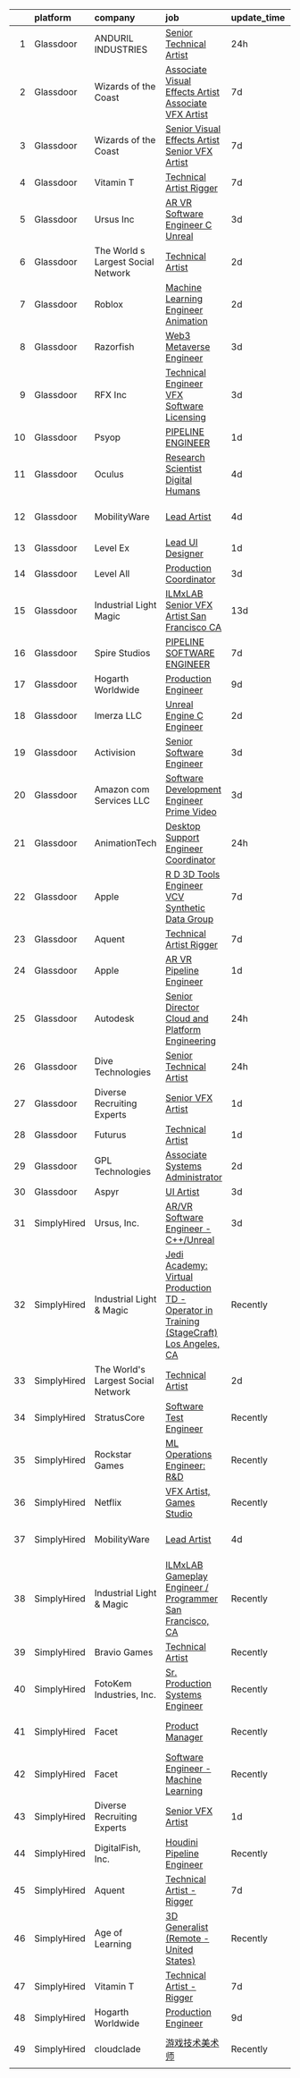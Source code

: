 

|    | platform    | company                            | job                                                                                                                                                                                                                                                                                                                                                                                                                                                                                                                                                                                                                                                                                                                                                                                                                                                                                                                                                                                                                                                                                                                                                                                                                                                                                                                                                                                               | update_time   | location            |
|---:|:------------|:-----------------------------------|:--------------------------------------------------------------------------------------------------------------------------------------------------------------------------------------------------------------------------------------------------------------------------------------------------------------------------------------------------------------------------------------------------------------------------------------------------------------------------------------------------------------------------------------------------------------------------------------------------------------------------------------------------------------------------------------------------------------------------------------------------------------------------------------------------------------------------------------------------------------------------------------------------------------------------------------------------------------------------------------------------------------------------------------------------------------------------------------------------------------------------------------------------------------------------------------------------------------------------------------------------------------------------------------------------------------------------------------------------------------------------------------------------|:--------------|:--------------------|
|  1 | Glassdoor   | ANDURIL INDUSTRIES                 | [Senior Technical Artist](https://www.glassdoor.com/partner/jobListing.htm?pos=121&ao=1136043&s=58&guid=00000181bdb0af85b9632226b68b34eb&src=GD_JOB_AD&t=SR&vt=w&cs=1_ed6af609&cb=1656744882554&jobListingId=1007978277249&jrtk=3-0-1g6ur1c2ii4n9801-1g6ur1c32ih5g800-b966f7357066bb7f-)                                                                                                                                                                                                                                                                                                                                                                                                                                                                                                                                                                                                                                                                                                                                                                                                                                                                                                                                                                                                                                                                                                          | 24h           | Seattle, WA         |
|  2 | Glassdoor   | Wizards of the Coast               | [Associate Visual Effects Artist   Associate VFX Artist](https://www.glassdoor.com/partner/jobListing.htm?pos=119&ao=1136043&s=58&guid=00000181bdb0af85b9632226b68b34eb&src=GD_JOB_AD&t=SR&vt=w&ea=1&cs=1_e8bd135f&cb=1656744882554&jobListingId=1007961505800&jrtk=3-0-1g6ur1c2ii4n9801-1g6ur1c32ih5g800-40b4fe3b46a0262c-)                                                                                                                                                                                                                                                                                                                                                                                                                                                                                                                                                                                                                                                                                                                                                                                                                                                                                                                                                                                                                                                                      | 7d            | Renton, WA          |
|  3 | Glassdoor   | Wizards of the Coast               | [Senior Visual Effects Artist   Senior VFX Artist](https://www.glassdoor.com/partner/jobListing.htm?pos=128&ao=1136043&s=58&guid=00000181bdb0af85b9632226b68b34eb&src=GD_JOB_AD&t=SR&vt=w&ea=1&cs=1_ac164ddf&cb=1656744882554&jobListingId=1007961509552&jrtk=3-0-1g6ur1c2ii4n9801-1g6ur1c32ih5g800-6436024f98db2467-)                                                                                                                                                                                                                                                                                                                                                                                                                                                                                                                                                                                                                                                                                                                                                                                                                                                                                                                                                                                                                                                                            | 7d            | Renton, WA          |
|  4 | Glassdoor   | Vitamin T                          | [Technical Artist   Rigger](https://www.glassdoor.com/partner/jobListing.htm?pos=108&ao=1110586&s=58&guid=00000181bdb0af85b9632226b68b34eb&src=GD_JOB_AD&t=SR&vt=w&cs=1_28745d6d&cb=1656744882553&jobListingId=1007962317063&cpc=1CBFC3E34E2A31FF&jrtk=3-0-1g6ur1c2ii4n9801-1g6ur1c32ih5g800-d1729e2342f72383--6NYlbfkN0DMrcEu7yrtATojKJA7cEzGQ3FdRGWLh0CZQInL4ECGI6k5tN82kdM0cJmh4vC7GgjpjbQeE5vFHotHBi15vWTIMJ4yAvWAqWsM3yUkfZrfPR5_JbD41woid8Z4aQ0hF9ds56gHuPBjLGMZvZRK5TRRkHcRuaZAXh56ue6QrLIkX5mAkNPcLI9rn2glWZZvFveA_BHzeVdbiaJqsGSh1lV1WZMEnxXCJoRMC0Sux-Fqm1MDS5qIT2aaf2LtzrYlnq0y7s9MWJwXD61FrvRqkkvebMMo4fYY_HTCxSvVTxoltlJtg_cMVrTK5KPsAYzAX4241aX1jZYi1S3ekMOciq7-0zBZ3gsYxxu2vqZP7jyjTD9zBrjkLYXDb1DyRC8eK4LixpL2V84W6mcUy2hzK7B7t-O7zSTE2FNsxz7afdRViDTEUTKVJkbxQPJtdmsM3sZwamHygmz19_1HguRyKSh7qQGYiVRXbTg%3D)                                                                                                                                                                                                                                                                                                                                                                                                                                                                                                                                                                     | 7d            | Austin, TX          |
|  5 | Glassdoor   | Ursus  Inc                         | [AR VR Software Engineer   C   Unreal](https://www.glassdoor.com/partner/jobListing.htm?pos=107&ao=1110586&s=58&guid=00000181bdb0af85b9632226b68b34eb&src=GD_JOB_AD&t=SR&vt=w&ea=1&cs=1_e5969f2b&cb=1656744882553&jobListingId=1007969050651&cpc=75B6770C194DCF89&jrtk=3-0-1g6ur1c2ii4n9801-1g6ur1c32ih5g800-c811509229c9bbc7--6NYlbfkN0CT8vBT9H5mqECx2dfLV_FONLPDKpIRssxVwtj05Tmm4rA5I0VNOPdM1oYsK66ov5pV4Zus2-jJSbUth7NcKK-kLo8czFpciynxZ6EfaFe_xYms4I96zW5KGvSBqTPFaTVdE06zf1J-6uw6VWMrFwo1uRLmUxHjoRqP5LFo6wVX1R65UjFH7ycvYAsr63uZ_emA_13J0mM1JXN2vCtEMYylELYmPwZo4j9c53k3lISftqsNyik2pAlRix-AalDlzjKBamKRhHvt2qsuT3Omsis3yOF4KDEIlNgGAlEHUtZIOLMG16VQj4PWkYlqsPvxzTMoGk-t2MlC5R6lDSXB9h8A0jaNIKpt6GkiaAWlWmHVq2QVJi6TAJI_A1bIF-Y_R3uK7KTSFCir5q30m6JfwcVfC1laZLbK8dlBryw2sQLXp6HR7CiLEGYdGzkinvNV-5jZ5JFuFlX4KC3CG61OrGLA4e14iQzZXj-N0VT2x06ZQ8KLrJmEo1e3TxrIKSKCaoMtQYOBSbkwFtTDEmDUHXDOa6a-MCk8maAYnJhoMP3-N_h91f4AX97oic-lqb6ohTiodfTwDKa1HVADUjOaV_wjwZ3k8IvPXoPYZsrguCNF5MLWXd82drUjhG03PQJD3KFLuRyzmHfIlJWDQUMu9xRfzegiVRuZtAjSohgL67kErla9JZgmrO_0QGXwGg4YSMBfsWcfOL_w7_I8XEcgdcMvvi5YBYQM7B-xa5UpIGJrWPYcN-cUIb5EsjdhjA9UJFAOw2Soo57xFUVrI1KJnr3rhd7wl3xEiNHF85o_A6ILMFCTo8xAef9I-Vivf-toG3vGng6BKeOHNaOz0gtpVx9lkMVLxHidlpKYCt9e6b-fMDRrKz_e5p25dUS6NkiHb-NyVNQr-IB-T0Pkd9EXm0zUs-9OPnddHHZ9ksCM3aUbIvB8rwXK7NWf7pAs7j5tJSfPVAGyXmE2uehFNiYCFh_Ea5d84WpcwI6A4knV-nXwrKpQIfwgpGWJ)   | 3d            | Redmond, WA         |
|  6 | Glassdoor   | The World s Largest Social Network | [Technical Artist](https://www.glassdoor.com/partner/jobListing.htm?pos=103&ao=1110586&s=58&guid=00000181bdb0af85b9632226b68b34eb&src=GD_JOB_AD&t=SR&vt=w&ea=1&cs=1_89d43cf8&cb=1656744882552&jobListingId=1007972058928&cpc=A0637F14311B9419&jrtk=3-0-1g6ur1c2ii4n9801-1g6ur1c32ih5g800-bf3dcd47278e5f11--6NYlbfkN0DSgjPPcnEdvoK3uuxfISLALE6pB1FR7YSHOr_tSg5_QGIhoz_2VqUepdcKLBLI_zSBY0VHBv21r8dbCXesfKQZOxw0qyOivPklnNgqwns9pHPtCfiKDACV6tU3lntCc4LiAQvwjjQbzNhwqcxk7KWyRciRG1LjqrzwV417buAxQv-h0cuXzTZtSrtmYKI2v_JDCJfAotP4g3Jr7KjcwbV0Ip5scqjIKMS2jXJu0HSWU__4eUGGlhZxvqfipMvzKcgoa-eLVL4d6EhEn6oXS4cn7bZ0shg8Sz-CudlX-LE1-h44P_0NJrgtSiDxQuGibUZaKrLHoO8DhkAdCQtVerIoZ3gEufW6uHkmoP2l0HXHZwDC-dDdzgrxqT3sMqhMGKCKr7GCjERAtkLTKcouI6xHoK2rkvJ8RNw3XR_KoWRzCzwsehpFGpe1BIGUU8pn3YvOiMlnYDsDzjpzNBmXo7VD9Q0oSirfJbCZZdblayI_sMNhwvcPDJAnqVtpI5O4n4IY43teO6u-aYmeendXyTKkPmOLru9tWkFkZmIv9XC713ZkeHu7SXUFVgM502bcqHJ15NbCqd9ZHJFJXdEPPo7ANoRuN1xJ4Ww%3D)                                                                                                                                                                                                                                                                                                                                                                                                                                         | 2d            | New York, NY        |
|  7 | Glassdoor   | Roblox                             | [Machine Learning Engineer  Animation](https://www.glassdoor.com/partner/jobListing.htm?pos=114&ao=1136043&s=58&guid=00000181bdb0af85b9632226b68b34eb&src=GD_JOB_AD&t=SR&vt=w&cs=1_f9d29dda&cb=1656744882553&jobListingId=1007971404195&jrtk=3-0-1g6ur1c2ii4n9801-1g6ur1c32ih5g800-2c45786d963eb6f7-)                                                                                                                                                                                                                                                                                                                                                                                                                                                                                                                                                                                                                                                                                                                                                                                                                                                                                                                                                                                                                                                                                             | 2d            | San Mateo, CA       |
|  8 | Glassdoor   | Razorfish                          | [Web3 Metaverse Engineer](https://www.glassdoor.com/partner/jobListing.htm?pos=129&ao=1136043&s=58&guid=00000181bdb0af85b9632226b68b34eb&src=GD_JOB_AD&t=SR&vt=w&ea=1&cs=1_b700edc2&cb=1656744882554&jobListingId=1007969878105&jrtk=3-0-1g6ur1c2ii4n9801-1g6ur1c32ih5g800-abe258371a5f2c9f-)                                                                                                                                                                                                                                                                                                                                                                                                                                                                                                                                                                                                                                                                                                                                                                                                                                                                                                                                                                                                                                                                                                     | 3d            | San Luis Obispo, CA |
|  9 | Glassdoor   | RFX Inc                            | [Technical Engineer   VFX Software Licensing](https://www.glassdoor.com/partner/jobListing.htm?pos=111&ao=1136043&s=58&guid=00000181bdb0af85b9632226b68b34eb&src=GD_JOB_AD&t=SR&vt=w&ea=1&cs=1_172ab66b&cb=1656744882553&jobListingId=1007969767499&jrtk=3-0-1g6ur1c2ii4n9801-1g6ur1c32ih5g800-5c2105b507ce4129-)                                                                                                                                                                                                                                                                                                                                                                                                                                                                                                                                                                                                                                                                                                                                                                                                                                                                                                                                                                                                                                                                                 | 3d            | Los Angeles, CA     |
| 10 | Glassdoor   | Psyop                              | [PIPELINE ENGINEER](https://www.glassdoor.com/partner/jobListing.htm?pos=110&ao=1136043&s=58&guid=00000181bdb0af85b9632226b68b34eb&src=GD_JOB_AD&t=SR&vt=w&cs=1_91be0602&cb=1656744882553&jobListingId=1007974492149&jrtk=3-0-1g6ur1c2ii4n9801-1g6ur1c32ih5g800-5cf1f9191f3c599b-)                                                                                                                                                                                                                                                                                                                                                                                                                                                                                                                                                                                                                                                                                                                                                                                                                                                                                                                                                                                                                                                                                                                | 1d            | New York, NY        |
| 11 | Glassdoor   | Oculus                             | [Research Scientist   Digital Humans](https://www.glassdoor.com/partner/jobListing.htm?pos=130&ao=1136043&s=58&guid=00000181bdb0af85b9632226b68b34eb&src=GD_JOB_AD&t=SR&vt=w&cs=1_7aca3779&cb=1656744882554&jobListingId=1007967257961&jrtk=3-0-1g6ur1c2ii4n9801-1g6ur1c32ih5g800-7dc8fdb50b2f6170-)                                                                                                                                                                                                                                                                                                                                                                                                                                                                                                                                                                                                                                                                                                                                                                                                                                                                                                                                                                                                                                                                                              | 4d            | Sausalito, CA       |
| 12 | Glassdoor   | MobilityWare                       | [Lead Artist](https://www.glassdoor.com/partner/jobListing.htm?pos=127&ao=1136043&s=58&guid=00000181bdb0af85b9632226b68b34eb&src=GD_JOB_AD&t=SR&vt=w&ea=1&cs=1_419c66e8&cb=1656744882554&jobListingId=1007966827449&jrtk=3-0-1g6ur1c2ii4n9801-1g6ur1c32ih5g800-f8f9a497a46f0cbc-)                                                                                                                                                                                                                                                                                                                                                                                                                                                                                                                                                                                                                                                                                                                                                                                                                                                                                                                                                                                                                                                                                                                 | 4d            | Los Angeles, CA     |
| 13 | Glassdoor   | Level Ex                           | [Lead UI Designer](https://www.glassdoor.com/partner/jobListing.htm?pos=124&ao=1136043&s=58&guid=00000181bdb0af85b9632226b68b34eb&src=GD_JOB_AD&t=SR&vt=w&cs=1_3860ea2b&cb=1656744882554&jobListingId=1007974633441&jrtk=3-0-1g6ur1c2ii4n9801-1g6ur1c32ih5g800-f8e1bf016c9731b0-)                                                                                                                                                                                                                                                                                                                                                                                                                                                                                                                                                                                                                                                                                                                                                                                                                                                                                                                                                                                                                                                                                                                 | 1d            | Remote              |
| 14 | Glassdoor   | Level All                          | [Production Coordinator](https://www.glassdoor.com/partner/jobListing.htm?pos=109&ao=1110586&s=58&guid=00000181bdb0af85b9632226b68b34eb&src=GD_JOB_AD&t=SR&vt=w&cs=1_e67c5c04&cb=1656744882553&jobListingId=1007967995014&cpc=3BA4CE39D5B5DEF5&jrtk=3-0-1g6ur1c2ii4n9801-1g6ur1c32ih5g800-df541b76ced9d09c--6NYlbfkN0CgBgcxuOwrlzWFp0xvOgllyDb1Hw7UsKEX_IsXppgvM6uAJamCvu0R0ybYlbv0ia6rmgaoSuaLc_81_2bn8EiTUWUPSRx3mbi-LsHkwOPttU-O7aNoiN_xrQRB6l3nr62nh6efNpHo5AdJ8UeZ05LrP9qDr99tUiKnc5M7N5ebfyVk5MwvqqCUilUk4qM_0239jgIPBbK2UfKLtSYIVkkp2ZGlNxnU5ru5sfpUqdy_A1_7_W0GQ8m72SemtZDuWWfkPCRui7ZR45UhguZ2wr7Ue3-XHvW0KGKKpPe3qa9NRV0Tjr9kTKs_5orR6kXj9BsVPckp3Z31iYmD_oDmNU_YUAz_RGjvX78vFgUFkKeIcCDrgz3HTcb0vR6vsZ346faoqfpfsIwcRtjDlwIe9r0fv9FNXflco1QaOqIZZAsTt39LIJL6mPKFDA4kZ2iytt3P1Uf3gq-JkAL4DreOuTK8qwenE36g_1g-bcLv6CkYrBEvtWDyhuQ0sPC7XMuq2wc%3D)                                                                                                                                                                                                                                                                                                                                                                                                                                                                                                                                        | 3d            | New York, NY        |
| 15 | Glassdoor   | Industrial Light   Magic           | [ILMxLAB Senior VFX Artist San Francisco  CA](https://www.glassdoor.com/partner/jobListing.htm?pos=112&ao=1136043&s=58&guid=00000181bdb0af85b9632226b68b34eb&src=GD_JOB_AD&t=SR&vt=w&cs=1_14c29d62&cb=1656744882553&jobListingId=1007948705474&jrtk=3-0-1g6ur1c2ii4n9801-1g6ur1c32ih5g800-2781d1225f138c5c-)                                                                                                                                                                                                                                                                                                                                                                                                                                                                                                                                                                                                                                                                                                                                                                                                                                                                                                                                                                                                                                                                                      | 13d           | San Francisco, CA   |
| 16 | Glassdoor   | Spire Studios                      | [PIPELINE SOFTWARE ENGINEER](https://www.glassdoor.com/partner/jobListing.htm?pos=115&ao=1136043&s=58&guid=00000181bdb0af85b9632226b68b34eb&src=GD_JOB_AD&t=SR&vt=w&cs=1_6ebfd065&cb=1656744882553&jobListingId=1007961224167&jrtk=3-0-1g6ur1c2ii4n9801-1g6ur1c32ih5g800-6ff220b5f417c725-)                                                                                                                                                                                                                                                                                                                                                                                                                                                                                                                                                                                                                                                                                                                                                                                                                                                                                                                                                                                                                                                                                                       | 7d            | Los Angeles, CA     |
| 17 | Glassdoor   | Hogarth Worldwide                  | [Production Engineer](https://www.glassdoor.com/partner/jobListing.htm?pos=120&ao=1136043&s=58&guid=00000181bdb0af85b9632226b68b34eb&src=GD_JOB_AD&t=SR&vt=w&ea=1&cs=1_32ec2535&cb=1656744882554&jobListingId=1007957380570&jrtk=3-0-1g6ur1c2ii4n9801-1g6ur1c32ih5g800-e930ea62e3d15d41-)                                                                                                                                                                                                                                                                                                                                                                                                                                                                                                                                                                                                                                                                                                                                                                                                                                                                                                                                                                                                                                                                                                         | 9d            | New York, NY        |
| 18 | Glassdoor   | Imerza  LLC                        | [Unreal Engine   C   Engineer](https://www.glassdoor.com/partner/jobListing.htm?pos=117&ao=1136043&s=58&guid=00000181bdb0af85b9632226b68b34eb&src=GD_JOB_AD&t=SR&vt=w&ea=1&cs=1_cb99660b&cb=1656744882553&jobListingId=1007970020041&jrtk=3-0-1g6ur1c2ii4n9801-1g6ur1c32ih5g800-fb777339c86bb3c2-)                                                                                                                                                                                                                                                                                                                                                                                                                                                                                                                                                                                                                                                                                                                                                                                                                                                                                                                                                                                                                                                                                                | 2d            | Remote              |
| 19 | Glassdoor   | Activision                         | [Senior Software Engineer](https://www.glassdoor.com/partner/jobListing.htm?pos=113&ao=1136043&s=58&guid=00000181bdb0af85b9632226b68b34eb&src=GD_JOB_AD&t=SR&vt=w&cs=1_a2607382&cb=1656744882553&jobListingId=1007969901064&jrtk=3-0-1g6ur1c2ii4n9801-1g6ur1c32ih5g800-7a55016f89c17e92-)                                                                                                                                                                                                                                                                                                                                                                                                                                                                                                                                                                                                                                                                                                                                                                                                                                                                                                                                                                                                                                                                                                         | 3d            | Irvine, CA          |
| 20 | Glassdoor   | Amazon com Services LLC            | [Software Development Engineer  Prime Video](https://www.glassdoor.com/partner/jobListing.htm?pos=118&ao=1136043&s=58&guid=00000181bdb0af85b9632226b68b34eb&src=GD_JOB_AD&t=SR&vt=w&cs=1_9bba9972&cb=1656744882553&jobListingId=1007969191089&jrtk=3-0-1g6ur1c2ii4n9801-1g6ur1c32ih5g800-71f8679cbfef8543-)                                                                                                                                                                                                                                                                                                                                                                                                                                                                                                                                                                                                                                                                                                                                                                                                                                                                                                                                                                                                                                                                                       | 3d            | Seattle, WA         |
| 21 | Glassdoor   | AnimationTech                      | [Desktop Support Engineer Coordinator](https://www.glassdoor.com/partner/jobListing.htm?pos=101&ao=1110586&s=58&guid=00000181bdb0af85b9632226b68b34eb&src=GD_JOB_AD&t=SR&vt=w&ea=1&cs=1_dbb4bd63&cb=1656744882552&jobListingId=1007977660730&cpc=AF1E4A3695F490BE&jrtk=3-0-1g6ur1c2ii4n9801-1g6ur1c32ih5g800-7a543a6e8bf62646--6NYlbfkN0DLWr0FuvwmpNY589ecXM0wpB-l41nBtAe9mv-PvJGiqYnT6SbM0tfkW0-Igdkeur_yNljIe4fJ6iEbs4JVtZsAD5dGfbV_7-K8nmqxYWQ0lJ9z6uGqOcyuoTjkvujNn5veBxLT5AsgdAdsJP2TLb57obzKEaRDTM2IgntCux4w5kGElRfdUcHfoj3PT5YJwrM0qU-2SrC9JgKw10ObHec1OXF9cGE7A4p88ViXVq19VXaJ6KX8EmRmd0XClC-e7aS81wFobeCt7L1fJWWbtxyAvZyjX7cloCu2HGao5RQGm7eKHQHRMEIaNd3JyRZC8zCZlJ7SzOWwT6tUuh4sKHLLJxooL85Pa2Aw6uzKOlzR7MJeizV-nKgrYYXcaU3zhvvR05eCBpmPzsCKDEa-Izf-W9Zs5IR5Q0zQR5BY9-igeqUFZ0pWCMoY1a4Wok3qOPSL8W0u_8swuz2nsVXCcXJdpqjMaIXrKFjqaoZhp49hhgqGxWSuSemHcUaxrc9iBlU%3D)                                                                                                                                                                                                                                                                                                                                                                                                                                                                                                                     | 24h           | New York, NY        |
| 22 | Glassdoor   | Apple                              | [R D 3D Tools Engineer  VCV Synthetic Data Group](https://www.glassdoor.com/partner/jobListing.htm?pos=105&ao=1110586&s=58&guid=00000181bdb0af85b9632226b68b34eb&src=GD_JOB_AD&t=SR&vt=w&cs=1_958b069d&cb=1656744882553&jobListingId=1007962892262&cpc=6FC5BA77C9A4CD78&jrtk=3-0-1g6ur1c2ii4n9801-1g6ur1c32ih5g800-19fdc6297cacd5db--6NYlbfkN0BvKrLyj5gPmtZO9T8euul8TCxuuKNOtzRJOomxnwSEodTz2Bc-sPZlz8WNnvX-SLkwPoDxVmkUFuddeih5uNPNsAX-ifHxuS9pGyw2I4fjRplIYls6YniU77G5a8oP8NeAXXiu7iorHBFCbRsotv4NwEIonBHfCG2V6jj8LDkiji61lNmfQu3ykZNP-rGhhdDTdhCcXduwwUpHCsnga_1UMx0g__JOBt06en6WT8pzcavkQ5Z819_BuF4iv-qLgCCCsPE4hEzWDZqKzuaFPpTk17bESOvodivGQNRmqECSugvYWAmTe-KiFR_Wmqx2RkMAagKXn1qJn2dAiuG8T5avb_6RvYQCja64ukWJyWvNqpQaxn8qoryYBvBRhXFAC_jNI3QvQRhQP8hRcEl_zRhQGjPpkJZIAaejfgOek7j047GHaUm06Rypt7vBIA4Emr6zJcneXN3lyGPK4n2zbPzGeBG4du-UKQxidAg6NMACePxsAb647ST19-rXsTFXUd-1WnLmzpMC7vDuv-HY7nx2e0H21hvO8J14jTO1tahHZxiEihPoy1iQeZtIEyQJvqiz-m6Co7S2mFss_nqoyOOILGa6dmCq2tb4nKINcK0JhftT2GRjYJs2V5cPZajWQpXIm67WEYLir-Y7Q5bgxlnouEY7VfoL41AszNb_Uo-GKswrK72asaXPxYHPxfI0iR-bK8-e7uhgDCwuYj_-wNQpCZQ2tWpC5vXyaMbbFPvv7aaHdl3ta0-TypCSj9s-lwhjkDbsCzYaLixQg7B5BS0t6-bML8VkoC-8b5KMBp0wxhv7dO7M5XmshMHGMWqHI-jzlEvzJYA0Ixs6yyLYGj7tfIavXWnGFev9CSwCqw967oLJ1AOt2lghsOiQBiQ3M_7oC0ZsK1JrpzVcYwFvp3WrJcAa7lFuhaZ59mvmrGiZObraL2cXkE2nCqZhvlgdoIVhd5flvTd02v0BBWwkTccGxPMe6vq7EqSuEx35dxA4Wg%3D%3D) | 7d            | Seattle, WA         |
| 23 | Glassdoor   | Aquent                             | [Technical Artist   Rigger](https://www.glassdoor.com/partner/jobListing.htm?pos=106&ao=1110586&s=58&guid=00000181bdb0af85b9632226b68b34eb&src=GD_JOB_AD&t=SR&vt=w&cs=1_86eca94d&cb=1656744882553&jobListingId=1007962455713&cpc=9DC6E4D8324653EE&jrtk=3-0-1g6ur1c2ii4n9801-1g6ur1c32ih5g800-baa476b5b72aa624--6NYlbfkN0DMrcEu7yrtATojKJA7cEzGQ3FdRGWLh0CZQInL4ECGI9gD0Wolx9R2v-Aex0-GK07Knq57hB32WFRJXEorE8Gdb1PZY-tcXqFBhkUiSGen-2eUbNVnFuP8e9cXxFMkJuViH_SLlLVlw1G-0kwq843MN7R4rb_7RFzZEuvXSqX5eIMrznvruiUEX4Puwu1hiFbgYkxp5NoT723X3WQaAbSDiT-TMX4mFU99zgCGEePeZhRoXHs3sBu1G3iI18xyq4jdN9UcX1HAssYDfhrI35K930wxF_I2XLADspP_7QfUYF4-1n6_PrQIHjw_l9KTlC3Iky8GbaEqINwJGhUSjKmqSvT5Huywi_G2u79UyKeJO-ua9fA9-aS9WNnnERczRxugEqaCi5fPzntepIyWXU3-n6WSDRNpN4krHl_dYCi_4zECFfetuOdI-RYLXGbYUY-oCQZuONnyZg%3D%3D)                                                                                                                                                                                                                                                                                                                                                                                                                                                                                                                                                                                       | 7d            | Austin, TX          |
| 24 | Glassdoor   | Apple                              | [AR VR Pipeline Engineer](https://www.glassdoor.com/partner/jobListing.htm?pos=104&ao=1110586&s=58&guid=00000181bdb0af85b9632226b68b34eb&src=GD_JOB_AD&t=SR&vt=w&cs=1_529193ab&cb=1656744882552&jobListingId=1007972446641&cpc=6FC5BA77C9A4CD78&jrtk=3-0-1g6ur1c2ii4n9801-1g6ur1c32ih5g800-1d5f2db8634c51cf--6NYlbfkN0BvKrLyj5gPmtZO9T8euul8TCxuuKNOtzRJOomxnwSEodTz2Bc-sPZlbtkML8D-m4qT2DjEjpQKGDgNwmz0vov5PPHhWcBL3nQTJXNeBfVuz2_zERcmGp94VjvwpFB1CDCw33aHp4649kAZagZuh0c82_Ag1blRGzs46LO7IearL8ux5RwLBuXxnsP-n71XHwAnbnIpbVU9rzA4hQaMkaorLgGPeaKyDBsHJGE92nIjiZniT8AkaEFJjuAJo1gRMFlUbHQlPHlmdQFHihRg3IVNwuzPioLxhOi4h_E81R24LAqS-xuqulAqZ3OdEMmaDDC2b380ak7eBLXnE2xeMqWCEnWvHDb-f_OMQoL6he_KeE1m2mongo8fIKl_foRaQ_OwybDU-s71igNsQcfl9BbNF7wvQKjkfpByeb_Y_su5k1Q6MWQ-MMT0g63uEPd9N0IGiuXAh5im6fkmAPSF9Yx_lcQpQJU4wkHHxfbonY-yhKrKig-rc0dCaXQaD4DUY8V_W73XM7oOy-c_GKRAFFfixsCPV40qatcwzErHAdJVM7y9D8nz5lLq_FXO-KkBjPpLZ8UlkB1RLLQyo1ig_Vadpx4bLmWYLljc2uVoCFbJ8Bv__2KqA4DxeLjJhnlU339zKsZYY8a-0ky7fW5SwsyOsDLbh5c1tFulGo3p3khoEilOc_wRDqyhB-90sg23jRYyFObo4ZzfabpqIbHe-kQ8BsTPeyJx282o2zMegNzGnBpO7_GoCdmIARlhNmwXIfBAZTlI6ziTVyXdJmb7swZp67vkNf0gDmq7p-UMPI0szSwk4HEqeCacYRJWzuRIJUCmjb3PxhyYf1uzc65RsS-xq9DQHqJ_y9Dk98rK3MZoQjMzxIETT_F9VhYQiICuncoYrZx1bTjmmW2VmIFs2WTTmAGkBOSw48BxquCK_yu66fe376KjDOV8269GNd_d1OJ5XqBnoriTUA%3D%3D)                                                         | 1d            | Boulder, CO         |
| 25 | Glassdoor   | Autodesk                           | [Senior Director  Cloud and Platform Engineering](https://www.glassdoor.com/partner/jobListing.htm?pos=116&ao=1136043&s=58&guid=00000181bdb0af85b9632226b68b34eb&src=GD_JOB_AD&t=SR&vt=w&cs=1_8792e016&cb=1656744882553&jobListingId=1007977870806&jrtk=3-0-1g6ur1c2ii4n9801-1g6ur1c32ih5g800-37acbf6ef40256e4-)                                                                                                                                                                                                                                                                                                                                                                                                                                                                                                                                                                                                                                                                                                                                                                                                                                                                                                                                                                                                                                                                                  | 24h           | San Francisco, CA   |
| 26 | Glassdoor   | Dive Technologies                  | [Senior Technical Artist](https://www.glassdoor.com/partner/jobListing.htm?pos=122&ao=1136043&s=58&guid=00000181bdb0af85b9632226b68b34eb&src=GD_JOB_AD&t=SR&vt=w&cs=1_e22036e9&cb=1656744882554&jobListingId=1007978210470&jrtk=3-0-1g6ur1c2ii4n9801-1g6ur1c32ih5g800-eddba5ac8fb83806-)                                                                                                                                                                                                                                                                                                                                                                                                                                                                                                                                                                                                                                                                                                                                                                                                                                                                                                                                                                                                                                                                                                          | 24h           | Seattle, WA         |
| 27 | Glassdoor   | Diverse Recruiting Experts         | [Senior VFX Artist](https://www.glassdoor.com/partner/jobListing.htm?pos=102&ao=1110586&s=58&guid=00000181bdb0af85b9632226b68b34eb&src=GD_JOB_AD&t=SR&vt=w&ea=1&cs=1_2f9fa503&cb=1656744882552&jobListingId=1007974259830&cpc=2F9DD8B511C89582&jrtk=3-0-1g6ur1c2ii4n9801-1g6ur1c32ih5g800-4edd5db035af0a42--6NYlbfkN0D1c9E_lxtBajamFj-lua9cc5U_SIG636rCDb_bf3WCXoxWsorxHqzMwcQ7fmk9Hi6SzFab7eknxc7SXT7UpzLVdwsntoMYOHxuIYQm2SssfRA3sgduZ1fZC7lfxLYyX6bVSJQW6SUmByq0L5mMHnTb7P0SqR7MtHjZPTQp0uwuRi1-siDcOVapwX_Qf2BvHYKIO5kn2PjFmzl8HhtEq9nUVXkoV0Ffk8dn4KKQQqO7QJqSwtEg-7rPRlyGNAJ2nSf0icDIa-CqoMtWdVIogWfZfg1brFEP5sS1MRJEX_IKTbkvKhsgXS1O5EJXb-FQtDWm5j6VrU4f6BD1NfzwpGC_OgJGnUPhMXwqzg9nsY8vG-YqH2npEVYCG4zTx_Sq5K9EjJxvqOeEF0AC3xmCnUkJ2abRazjusj04qlcE2cCocyagBuTLw8rFZWfLAW2lcYByWiuw6eKRWKB5sNW6s-fAR2dbrFDik-K5Q4ggylGF1G88QQyOCe-wFMpMesaZoDzDcsohL-8P8yBnq5tVDqfM)                                                                                                                                                                                                                                                                                                                                                                                                                                                                                                                      | 1d            | Remote              |
| 28 | Glassdoor   | Futurus                            | [Technical Artist](https://www.glassdoor.com/partner/jobListing.htm?pos=126&ao=1136043&s=58&guid=00000181bdb0af85b9632226b68b34eb&src=GD_JOB_AD&t=SR&vt=w&cs=1_d22b6e2e&cb=1656744882554&jobListingId=1007975388605&jrtk=3-0-1g6ur1c2ii4n9801-1g6ur1c32ih5g800-518fd213d530cf2c-)                                                                                                                                                                                                                                                                                                                                                                                                                                                                                                                                                                                                                                                                                                                                                                                                                                                                                                                                                                                                                                                                                                                 | 1d            | Atlanta, GA         |
| 29 | Glassdoor   | GPL Technologies                   | [Associate Systems Administrator](https://www.glassdoor.com/partner/jobListing.htm?pos=123&ao=1136043&s=58&guid=00000181bdb0af85b9632226b68b34eb&src=GD_JOB_AD&t=SR&vt=w&ea=1&cs=1_9929a407&cb=1656744882554&jobListingId=1007971604506&jrtk=3-0-1g6ur1c2ii4n9801-1g6ur1c32ih5g800-a23ac4272996752b-)                                                                                                                                                                                                                                                                                                                                                                                                                                                                                                                                                                                                                                                                                                                                                                                                                                                                                                                                                                                                                                                                                             | 2d            | New York, NY        |
| 30 | Glassdoor   | Aspyr                              | [UI Artist](https://www.glassdoor.com/partner/jobListing.htm?pos=125&ao=1136043&s=58&guid=00000181bdb0af85b9632226b68b34eb&src=GD_JOB_AD&t=SR&vt=w&cs=1_4efa36c3&cb=1656744882554&jobListingId=1007968822419&jrtk=3-0-1g6ur1c2ii4n9801-1g6ur1c32ih5g800-bb246938ff75f740-)                                                                                                                                                                                                                                                                                                                                                                                                                                                                                                                                                                                                                                                                                                                                                                                                                                                                                                                                                                                                                                                                                                                        | 3d            | Austin, TX          |
| 31 | SimplyHired | Ursus, Inc.                        | [AR/VR Software Engineer - C++/Unreal](https://www.simplyhired.com/job/zPo7WbTyixK9rcPoCVu-e4pkDgo-aY33ALIdcCxSowOIRhICTCU6Sg?q=vfx+engineer)                                                                                                                                                                                                                                                                                                                                                                                                                                                                                                                                                                                                                                                                                                                                                                                                                                                                                                                                                                                                                                                                                                                                                                                                                                                     | 3d            | Redmond, WA         |
| 32 | SimplyHired | Industrial Light & Magic           | [Jedi Academy: Virtual Production TD - Operator in Training (StageCraft) Los Angeles, CA](https://www.simplyhired.com/job/F7cGtdI0OiHdC1VEu11NJiAYFjM7CcHTeiA2Jm3YZbDgy6YIdSJf3g?q=vfx+engineer)                                                                                                                                                                                                                                                                                                                                                                                                                                                                                                                                                                                                                                                                                                                                                                                                                                                                                                                                                                                                                                                                                                                                                                                                  | Recently      | Los Angeles, CA     |
| 33 | SimplyHired | The World's Largest Social Network | [Technical Artist](https://www.simplyhired.com/job/PPgYBYhCnjNWsKzR69U9gRUK3bP4-3z6sjwuOv1UN049a90JWdHy7Q?q=vfx+engineer)                                                                                                                                                                                                                                                                                                                                                                                                                                                                                                                                                                                                                                                                                                                                                                                                                                                                                                                                                                                                                                                                                                                                                                                                                                                                         | 2d            | New York, NY        |
| 34 | SimplyHired | StratusCore                        | [Software Test Engineer](https://www.simplyhired.com/job/aOGYDGVDK83Hz36mzFZncYUNgGThbRe4d03IXfkihr8svAuEQu1e3g?q=vfx+engineer)                                                                                                                                                                                                                                                                                                                                                                                                                                                                                                                                                                                                                                                                                                                                                                                                                                                                                                                                                                                                                                                                                                                                                                                                                                                                   | Recently      | Seattle, WA         |
| 35 | SimplyHired | Rockstar Games                     | [ML Operations Engineer: R&D](https://www.simplyhired.com/job/4UqlRtnLgoaGMicsjYesIr1pOsvzIkP6eOaM6e0xWXRYodvM_Zhi2w?q=vfx+engineer)                                                                                                                                                                                                                                                                                                                                                                                                                                                                                                                                                                                                                                                                                                                                                                                                                                                                                                                                                                                                                                                                                                                                                                                                                                                              | Recently      | Carlsbad, CA        |
| 36 | SimplyHired | Netflix                            | [VFX Artist, Games Studio](https://www.simplyhired.com/job/yZzaIP6yHguF-mhsPAMWt5U0Wg9-ObCmh59cr13zFSViAE3-VUXpSA?q=vfx+engineer)                                                                                                                                                                                                                                                                                                                                                                                                                                                                                                                                                                                                                                                                                                                                                                                                                                                                                                                                                                                                                                                                                                                                                                                                                                                                 | Recently      | Los Angeles, CA     |
| 37 | SimplyHired | MobilityWare                       | [Lead Artist](https://www.simplyhired.com/job/vrIuEVNCacKdVP3ZoiN43QX8IFLqw6GugcXZAWDHocOjRL7GtvH5zQ?q=vfx+engineer)                                                                                                                                                                                                                                                                                                                                                                                                                                                                                                                                                                                                                                                                                                                                                                                                                                                                                                                                                                                                                                                                                                                                                                                                                                                                              | 4d            | Los Angeles, CA     |
| 38 | SimplyHired | Industrial Light & Magic           | [ILMxLAB Gameplay Engineer / Programmer San Francisco, CA](https://www.simplyhired.com/job/9zWEc99PG2amVQToeWfiBPXTQLFuFAGCdpdMHqohupvYaOcEPsR5zg?q=vfx+engineer)                                                                                                                                                                                                                                                                                                                                                                                                                                                                                                                                                                                                                                                                                                                                                                                                                                                                                                                                                                                                                                                                                                                                                                                                                                 | Recently      | San Francisco, CA   |
| 39 | SimplyHired | Bravio Games                       | [Technical Artist](https://www.simplyhired.com/job/leOeylCFD9zPn9B12YNI896KAvi09rOOzvGvHPjuY-gMt7cD_hcrQA?q=vfx+engineer)                                                                                                                                                                                                                                                                                                                                                                                                                                                                                                                                                                                                                                                                                                                                                                                                                                                                                                                                                                                                                                                                                                                                                                                                                                                                         | Recently      | Remote              |
| 40 | SimplyHired | FotoKem Industries, Inc.           | [Sr. Production Systems Engineer](https://www.simplyhired.com/job/Z3715DiYH3GbQ2ZdJSTcQowrjLKhvjK5kBANivRyfM6-yLLwht1aqg?q=vfx+engineer)                                                                                                                                                                                                                                                                                                                                                                                                                                                                                                                                                                                                                                                                                                                                                                                                                                                                                                                                                                                                                                                                                                                                                                                                                                                          | Recently      | Burbank, CA         |
| 41 | SimplyHired | Facet                              | [Product Manager](https://www.simplyhired.com/job/Z0g2FHG69bl3issjsDc4vsVCum3uU3Iqg_rf-yyzwim2WGJ4_-ylkg?q=vfx+engineer)                                                                                                                                                                                                                                                                                                                                                                                                                                                                                                                                                                                                                                                                                                                                                                                                                                                                                                                                                                                                                                                                                                                                                                                                                                                                          | Recently      | San Francisco, CA   |
| 42 | SimplyHired | Facet                              | [Software Engineer - Machine Learning](https://www.simplyhired.com/job/rRl7LpYqGiIowLAwzbrNzMgXtXTFbKgtp-z9fo66PKEqX4Q6nYlO_w?q=vfx+engineer)                                                                                                                                                                                                                                                                                                                                                                                                                                                                                                                                                                                                                                                                                                                                                                                                                                                                                                                                                                                                                                                                                                                                                                                                                                                     | Recently      | San Francisco, CA   |
| 43 | SimplyHired | Diverse Recruiting Experts         | [Senior VFX Artist](https://www.simplyhired.com/job/uiMQP2IWowivL6tCUav5jMKw-0YaZ34zdfD5sZR5GUI2dVIQjsSuLg?q=vfx+engineer)                                                                                                                                                                                                                                                                                                                                                                                                                                                                                                                                                                                                                                                                                                                                                                                                                                                                                                                                                                                                                                                                                                                                                                                                                                                                        | 1d            | Remote              |
| 44 | SimplyHired | DigitalFish, Inc.                  | [Houdini Pipeline Engineer](https://www.simplyhired.com/job/OXJ8CgFRLaRYJf3fg3fwt2TSgfZcUsBX1X8B0eoRtaOUx5tNd2D2wQ?q=vfx+engineer)                                                                                                                                                                                                                                                                                                                                                                                                                                                                                                                                                                                                                                                                                                                                                                                                                                                                                                                                                                                                                                                                                                                                                                                                                                                                | Recently      | Remote              |
| 45 | SimplyHired | Aquent                             | [Technical Artist - Rigger](https://www.simplyhired.com/job/mrF9f8dqVBoR06CrnqO4QMg-7rrfDU_22i2PqCg_Bp4vmC_ldftfTg?q=vfx+engineer)                                                                                                                                                                                                                                                                                                                                                                                                                                                                                                                                                                                                                                                                                                                                                                                                                                                                                                                                                                                                                                                                                                                                                                                                                                                                | 7d            | Austin, TX          |
| 46 | SimplyHired | Age of Learning                    | [3D Generalist (Remote - United States)](https://www.simplyhired.com/job/0ZNjFVkgA7GEJAPyHTjj3vVBy-z8l-DL9XchkHiatMPVUL0beEIlOw?q=vfx+engineer)                                                                                                                                                                                                                                                                                                                                                                                                                                                                                                                                                                                                                                                                                                                                                                                                                                                                                                                                                                                                                                                                                                                                                                                                                                                   | Recently      | Glendale, CA        |
| 47 | SimplyHired | Vitamin T                          | [Technical Artist - Rigger](https://www.simplyhired.com/job/L1cExUVLMKqaAAq7NqpkK1HLiW42gEFBF_QANBUZuA88X4GbnBBA1w?q=vfx+engineer)                                                                                                                                                                                                                                                                                                                                                                                                                                                                                                                                                                                                                                                                                                                                                                                                                                                                                                                                                                                                                                                                                                                                                                                                                                                                | 7d            | Austin, TX          |
| 48 | SimplyHired | Hogarth Worldwide                  | [Production Engineer](https://www.simplyhired.com/job/-Vl4juoy-f4u6FrtK1IHURqWCgPdQKop2dJRNARfZhTktX_RXRtBzw?q=vfx+engineer)                                                                                                                                                                                                                                                                                                                                                                                                                                                                                                                                                                                                                                                                                                                                                                                                                                                                                                                                                                                                                                                                                                                                                                                                                                                                      | 9d            | New York, NY        |
| 49 | SimplyHired | cloudclade                         | [游戏技术美术师](https://www.simplyhired.com/job/pSO4IJacoTKqOYwceaSzXCLyuDhzXx65fnAFWovItCEpcMRA5JnEgw?q=vfx+engineer)                                                                                                                                                                                                                                                                                                                                                                                                                                                                                                                                                                                                                                                                                                                                                                                                                                                                                                                                                                                                                                                                                                                                                                                                                                                                                  | Recently      | San Francisco, CA   |